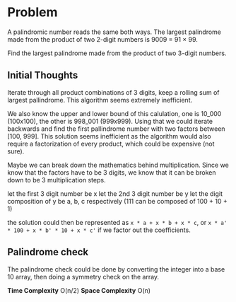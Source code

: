 # Problem
A palindromic number reads the same both ways. The largest palindrome made from 
the product of two 2-digit numbers is 9009 = 91 × 99.

Find the largest palindrome made from the product of two 3-digit numbers.

## Initial Thoughts
Iterate through all product combinations of 3 digits, keep a rolling sum of 
largest pallindrome. This algorithm seems extremely inefficient.

We also know the upper and lower bound of this calulation, one is 10_000 
(100x100), the other is 998_001 (999x999). Using that we could iterate backwards
and find the first pallindrome number with two factors between [100, 999]. This
solution seems inefficient as the algorithm would also require a factorization
of every product, which could be expensive (not sure).

Maybe we can break down the mathematics behind multiplication. Since we know 
that the factors have to be 3 digits, we know that it can be broken down to be
3 multiplication steps.

let the first 3 digit number be x
let the 2nd 3 digit number be y
let the digit composition of y be a, b, c respectively (111 can be composed of 
100 + 10 + 1)

the solution could then be represented as `x * a + x * b + x * c`, or 
`x * a' * 100 + x * b' * 10 + x * c'` if we factor out the coefficients.

## Palindrome check
The palindrome check could be done by converting the integer into a base 10 
array, then doing a symmetry check on the array.

**Time Complexity** O(n/2)
**Space Complexity** O(n)

